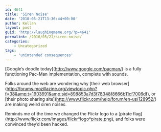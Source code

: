 ```yaml
---
id: 4641
title: 'Siren Noise'
date: '2010-05-21T13:36:44+00:00'
author: Kellan
layout: post
guid: 'http://laughingmeme.org/?p=4641'
permalink: /2010/05/21/siren-noise/
categories:
    - Uncategorized
tags:
    - 'unintended consequences'
---
```


\[Google’s doodle today\](http://www.google.com/pacman/) is a fully functioning Pac-Man implementation, complete with sounds.

Folks around the web are wondering why \[their web browser\](http://forums.mozillazine.org/viewtopic.php?f=38&amp;t=1903991&amp;sid=898853a7d3f78348f8666b11cf7006df), or \[their photo sharing site\](http://www.flickr.com/help/forum/en-us/128952/) are making weird siren noises.

Reminds me of the time we changed the Flickr logo to a \[pirate flag\](http://www.flickr.com/images/flickr*logo*pirate.png), and folks were convinced they’d been hacked.